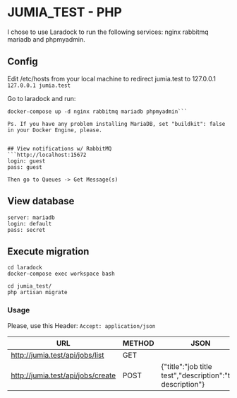 # JUMIA_TEST - PHP
I chose to use Laradock to run the following services: nginx rabbitmq mariadb and phpmyadmin.

## Config
Edit /etc/hosts from your local machine to redirect jumia.test to 127.0.0.1
```127.0.0.1 jumia.test```

Go to laradock and run:
```cd laradock 
docker-compose up -d nginx rabbitmq mariadb phpmyadmin```

Ps. If you have any problem installing MariaDB, set "buildkit": false in your Docker Engine, please.


## View notifications w/ RabbitMQ
```http://localhost:15672
login: guest
pass: guest

Then go to Queues -> Get Message(s)
```

## View database
```http://localhost:8081
server: mariadb
login: default
pass: secret
```


## Execute migration
```
cd laradock
docker-compose exec workspace bash

cd jumia_test/
php artisan migrate
```

### Usage
Please, use this Header: 
```Accept: application/json```


| URL                               | METHOD | JSON                                                        |
|-----------------------------------|--------|-------------------------------------------------------------|
| http://jumia.test/api/jobs/list   | GET    |                                                             |
| http://jumia.test/api/jobs/create | POST   | {"title":"job title test","description":"test description"} |
